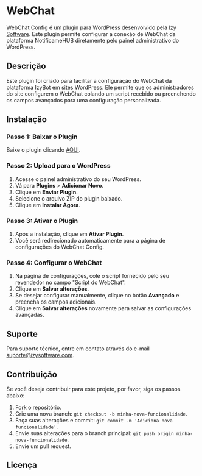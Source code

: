 # WebChat

WebChat Config é um plugin para WordPress desenvolvido pela [Izy Software](https://izysoftware.com). Este plugin permite configurar a conexão de WebChat da plataforma NotificameHUB diretamente pelo painel administrativo do WordPress.

## Descrição

Este plugin foi criado para facilitar a configuração do WebChat da plataforma IzyBot em sites WordPress. Ele permite que os administradores do site configurem o WebChat colando um script recebido ou preenchendo os campos avançados para uma configuração personalizada.


## Instalação

### Passo 1: Baixar o Plugin

Baixe o plugin clicando [AQUI](https://github.com/AndrielPrado/Plugin-WebChat/releases/download/v1.0.2/webchat_v1.0.2.zip).

### Passo 2: Upload para o WordPress

1. Acesse o painel administrativo do seu WordPress.
2. Vá para **Plugins** > **Adicionar Novo**.
3. Clique em **Enviar Plugin**.
4. Selecione o arquivo ZIP do plugin baixado.
5. Clique em **Instalar Agora**.

### Passo 3: Ativar o Plugin

1. Após a instalação, clique em **Ativar Plugin**.
2. Você será redirecionado automaticamente para a página de configurações do WebChat Config.

### Passo 4: Configurar o WebChat

1. Na página de configurações, cole o script fornecido pelo seu revendedor no campo "Script do WebChat".
2. Clique em **Salvar alterações**.
3. Se desejar configurar manualmente, clique no botão **Avançado** e preencha os campos adicionais.
4. Clique em **Salvar alterações** novamente para salvar as configurações avançadas.

## Suporte

Para suporte técnico, entre em contato através do e-mail suporte@izysoftware.com.

## Contribuição

Se você deseja contribuir para este projeto, por favor, siga os passos abaixo:

1. Fork o repositório.
2. Crie uma nova branch: `git checkout -b minha-nova-funcionalidade`.
3. Faça suas alterações e commit: `git commit -m 'Adiciona nova funcionalidade'`.
4. Envie suas alterações para o branch principal: `git push origin minha-nova-funcionalidade`.
5. Envie um pull request.

## Licença

